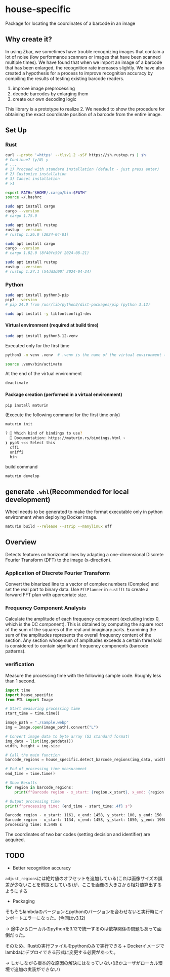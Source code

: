 # house-specific

Package for locating the coordinates of a barcode in an image

## Why create it?

In using Zbar, we sometimes have trouble recognizing images that contain a lot of noise (low performance scanners or images that have been scanned multiple times).
We have found that when we import an image of a barcode that has been enlarged, the recognition rate increases slightly.
We have also created a hypothesis for a process to improve recognition accuracy by compiling the results of testing existing barcode readers.

1. improve image preprocessing
2. decode barcodes by enlarging them
3. create our own decoding logic

This library is a prototype to realize 2. We needed to show the procedure for obtaining the exact coordinate position of a barcode from the entire image.


## Set Up

### Rust

```bash
curl --proto '=https' --tlsv1.2 -sSf https://sh.rustup.rs | sh
# Continue? (y/N) y
# ...
# 1) Proceed with standard installation (default - just press enter)
# 2) Customize installation
# 3) Cancel installation
# >1
```

```bash
export PATH="$HOME/.cargo/bin:$PATH"
source ~/.bashrc
```

```bash
sudo apt install cargo
cargo --version
# cargo 1.75.0
```

```bash
sudo apt install rustup
rustup --version
# rustup 1.26.0 (2024-04-01)
```


```bash
sudo apt install cargo
cargo --version
# cargo 1.82.0 (8f40fc59f 2024-08-21)
```

```bash
sudo apt install rustup
rustup --version
# rustup 1.27.1 (54dd3d00f 2024-04-24)
```


### Python

```bash
sudo apt install python3-pip
pip3 --version
# pip 24.0 from /usr/lib/python3/dist-packages/pip (python 3.12)
```

```bash
sudo apt install -y libfontconfig1-dev
```

#### Virtual environment (required at build time)

```bash
sudo apt install python3.12-venv
```

Executed only for the first time

```bash
python3 -m venv .venv  # .venv is the name of the virtual environment (optional)
```

```bash
source .venv/bin/activate
```

At the end of the virtual environment

```bash
deactivate
```

#### Package creation (performed in a virtual environment)

```bash
pip install maturin
```

(Execute the following command for the first time only)

```bash
maturin init
```

```bash
? 🤷 Which kind of bindings to use?
  📖 Documentation: https://maturin.rs/bindings.html ›
❯ pyo3 <<< Select this
  cffi
  uniffi
  bin
```

build command

```bash
maturin develop
```

## generate `.whl`(Recommended for local development)

Wheel needs to be generated to make the format executable only in python environment when deploying Docker image.

```bash
maturin build --release --strip --manylinux off
```

## Overview

Detects features on horizontal lines by adapting a one-dimensional Discrete Fourier Transform (DFT) to the image (x-direction).

### Application of Discrete Fourier Transform

Convert the binarized line to a vector of complex numbers (Complex<f32>) and set the real part to binary data.
Use `FftPlanner` in `rustfft` to create a forward FFT plan with appropriate size.

### Frequency Component Analysis

Calculate the amplitude of each frequency component (excluding index 0, which is the DC component). This is obtained by computing the square root of the sum of the squares of the real and imaginary parts.
Examining the sum of the amplitudes represents the overall frequency content of the section.
Any section whose sum of amplitudes exceeds a certain threshold is considered to contain significant frequency components (barcode patterns).

### verification

Measure the processing time with the following sample code. Roughly less than 1 second.

```py
import time
import house_specific
from PIL import Image

# Start measuring processing time
start_time = time.time()

image_path = "./sample.webp"
img = Image.open(image_path).convert("L")

# Convert image data to byte array (S3 standard format)
img_data = list(img.getdata())
width, height = img.size

# Call the main function
barcode_regions = house_specific.detect_barcode_regions(img_data, width, height)

# End of processing time measurement
end_time = time.time()

# Show Results
for region in barcode_regions:
    print(f"Barcode region - x_start: {region.x_start}, x_end: {region.x_end}, y_start: {region.y_start}, y_end: {region.y_end}")

# Output processing time
print(f"processing time: {end_time - start_time:.4f} s")

```

```bash
Barcode region - x_start: 1161, x_end: 1458, y_start: 100, y_end: 150
Barcode region - x_start: 1134, x_end: 1458, y_start: 1850, y_end: 1900
processing time: 0.5448 s
```

The coordinates of two bar codes (setting decision and identifier) are acquired.

## TODO

- Better recognition accuracy

`adjust_regions`には絶対値のオフセットを追加している(これは画像サイズの誤差が少ないことを前提としている)が、ここを画像の大きさから相対値算出するようにする

- Packaging

そもそもlambdaのバージョンとpythonのバージョンを合わせないと実行時にインポートエラーになった。(今回はv3.12)

-> 途中からローカルのpythonを3.12で統一するのは依存関係の問題もあって面倒だった。

そのため、Rustの実行ファイルをpythonのみで実行できる + Dockerイメージでlambdaにデプロイできる形式に変更する必要があった。

-> しかしながら根本的な原因の解決にはなっていない(ほかユーザがローカル環境で追加の実装ができない)
